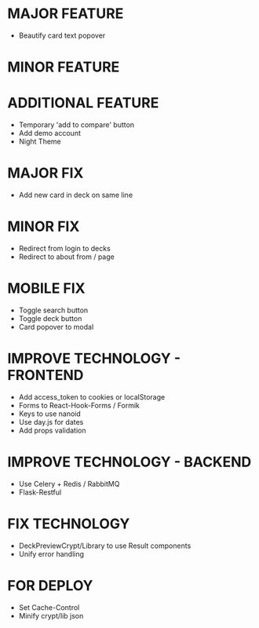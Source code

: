 # MAJOR FEATURE
* Beautify card text popover

# MINOR FEATURE

# ADDITIONAL FEATURE
* Temporary 'add to compare' button
* Add demo account
* Night Theme

# MAJOR FIX
* Add new card in deck on same line

# MINOR FIX
* Redirect from login to decks
* Redirect to about from / page

# MOBILE FIX
* Toggle search button
* Toggle deck button
* Card popover to modal

# IMPROVE TECHNOLOGY - FRONTEND
* Add access_token to cookies or localStorage
* Forms to React-Hook-Forms / Formik
* Keys to use nanoid
* Use day.js for dates
* Add props validation

# IMPROVE TECHNOLOGY - BACKEND
* Use Celery + Redis / RabbitMQ
* Flask-Restful

# FIX TECHNOLOGY
* DeckPreviewCrypt/Library to use Result components
* Unify error handling

# FOR DEPLOY
* Set Cache-Control
* Minify crypt/lib json

